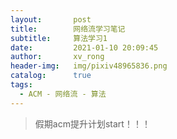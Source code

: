 ```yaml
---
layout:       post
title:        网络流学习笔记
subtitle:     算法学习1
date:         2021-01-10 20:09:45
author:       xv_rong
header-img:   img/pixiv48965836.png
catalog:      true
tags:
  - ACM - 网络流 - 算法
---
```


> 假期acm提升计划start！！！

